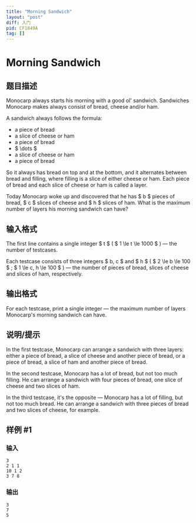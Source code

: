 ```yaml
---
title: "Morning Sandwich"
layout: "post"
diff: 入门
pid: CF1849A
tag: []
---
```


# Morning Sandwich

## 题目描述

Monocarp always starts his morning with a good ol' sandwich. Sandwiches Monocarp makes always consist of bread, cheese and/or ham.

A sandwich always follows the formula:

- a piece of bread
- a slice of cheese or ham
- a piece of bread
- $ \dots $
- a slice of cheese or ham
- a piece of bread

So it always has bread on top and at the bottom, and it alternates between bread and filling, where filling is a slice of either cheese or ham. Each piece of bread and each slice of cheese or ham is called a layer.

Today Monocarp woke up and discovered that he has $ b $ pieces of bread, $ c $ slices of cheese and $ h $ slices of ham. What is the maximum number of layers his morning sandwich can have?

## 输入格式

The first line contains a single integer $ t $ ( $ 1 \le t \le 1000 $ ) — the number of testcases.

Each testcase consists of three integers $ b, c $ and $ h $ ( $ 2 \le b \le 100 $ ; $ 1 \le c, h \le 100 $ ) — the number of pieces of bread, slices of cheese and slices of ham, respectively.

## 输出格式

For each testcase, print a single integer — the maximum number of layers Monocarp's morning sandwich can have.

## 说明/提示

In the first testcase, Monocarp can arrange a sandwich with three layers: either a piece of bread, a slice of cheese and another piece of bread, or a piece of bread, a slice of ham and another piece of bread.

In the second testcase, Monocarp has a lot of bread, but not too much filling. He can arrange a sandwich with four pieces of bread, one slice of cheese and two slices of ham.

In the third testcase, it's the opposite — Monocarp has a lot of filling, but not too much bread. He can arrange a sandwich with three pieces of bread and two slices of cheese, for example.

## 样例 #1

### 输入

```
3
2 1 1
10 1 2
3 7 8
```

### 输出

```
3
7
5
```

